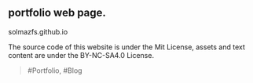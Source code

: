 ## portfolio web page. ##

solmazfs.github.io

The source code of this website is under the Mit License, assets and text content are under the BY-NC-SA4.0 License.
> #Portfolio, #Blog
